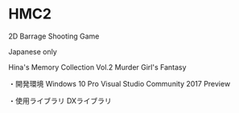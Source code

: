 # HMC2
2D Barrage Shooting Game

Japanese only

Hina's Memory Collection Vol.2
Murder Girl's Fantasy

・開発環境
Windows 10 Pro
Visual Studio Community 2017 Preview

・使用ライブラリ
DXライブラリ
